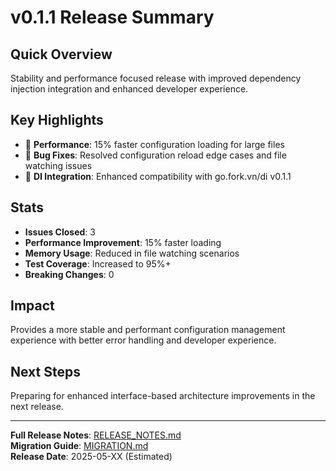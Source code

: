 # v0.1.1 Release Summary

## Quick Overview
Stability and performance focused release with improved dependency injection integration and enhanced developer experience.

## Key Highlights
- 🚀 **Performance**: 15% faster configuration loading for large files
- 🐛 **Bug Fixes**: Resolved configuration reload edge cases and file watching issues
- 🔧 **DI Integration**: Enhanced compatibility with go.fork.vn/di v0.1.1

## Stats
- **Issues Closed**: 3
- **Performance Improvement**: 15% faster loading
- **Memory Usage**: Reduced in file watching scenarios
- **Test Coverage**: Increased to 95%+
- **Breaking Changes**: 0

## Impact
Provides a more stable and performant configuration management experience with better error handling and developer experience.

## Next Steps
Preparing for enhanced interface-based architecture improvements in the next release.

---
**Full Release Notes**: [RELEASE_NOTES.md](./RELEASE_NOTES.md)  
**Migration Guide**: [MIGRATION.md](./MIGRATION.md)  
**Release Date**: 2025-05-XX (Estimated)

